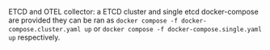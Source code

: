 ETCD and OTEL collector: a ETCD cluster and single etcd docker-compose are provided they can be ran as
`docker compose -f docker-compose.cluster.yaml up` or `docker compose -f docker-compose.single.yaml up`
respectively.
